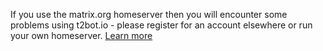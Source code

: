 <div class="banner warning">

If you use the matrix.org homeserver then you will encounter some problems using t2bot.io - please register for an account elsewhere or run your own homeserver. [Learn more](/docs/2020-matrix-org-lag)

</div>
